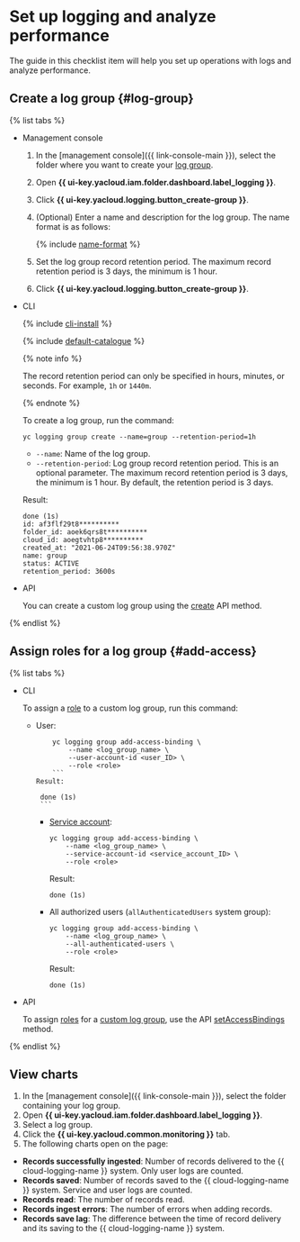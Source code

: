 # Set up logging and analyze performance

The guide in this checklist item will help you set up operations with logs and analyze performance.

## Create a log group {#log-group}

{% list tabs %}

- Management console

   1. In the [management console]({{ link-console-main }}), select the folder where you want to create your [log group](../../logging/concepts/log-group.md).
   1. Open **{{ ui-key.yacloud.iam.folder.dashboard.label_logging }}**.
   1. Click **{{ ui-key.yacloud.logging.button_create-group }}**.
   1. (Optional) Enter a name and description for the log group. The name format is as follows:

      {% include [name-format](../../_includes/name-format.md) %}

   1. Set the log group record retention period. The maximum record retention period is 3 days, the minimum is 1 hour.
   1. Click **{{ ui-key.yacloud.logging.button_create-group }}**.

- CLI

   {% include [cli-install](../../_includes/cli-install.md) %}

   {% include [default-catalogue](../../_includes/default-catalogue.md) %}

   {% note info %}

   The record retention period can only be specified in hours, minutes, or seconds. For example, `1h` or `1440m`.

   {% endnote %}

   To create a log group, run the command:

   ```
   yc logging group create --name=group --retention-period=1h
   ```

   * `--name`: Name of the log group.
   * `--retention-period`: Log group record retention period. This is an optional parameter. The maximum record retention period is 3 days, the minimum is 1 hour. By default, the retention period is 3 days.

   Result:

   ```
   done (1s)
   id: af3flf29t8**********
   folder_id: aoek6qrs8t**********
   cloud_id: aoegtvhtp8**********
   created_at: "2021-06-24T09:56:38.970Z"
   name: group
   status: ACTIVE
   retention_period: 3600s
   ```

- API

   You can create a custom log group using the [create](../../logging/api-ref/LogGroup/create.md) API method.

{% endlist %}

## Assign roles for a log group {#add-access}

{% list tabs %}

- CLI

   To assign a [role](../../resource-manager/security/index.md) to a custom log group, run this command:

   * User:
      ```
          yc logging group add-access-binding \
              --name <log_group_name> \
              --user-account-id <user_ID> \
              --role <role>
          ```
      Result:
      ```
          done (1s)
          ```
      * [Service account](../../iam/concepts/users/service-accounts.md):
         ```
         yc logging group add-access-binding \
             --name <log_group_name> \
             --service-account-id <service_account_ID> \
             --role <role>
         ```
         Result:
         ```
         done (1s)
         ```
      * All authorized users (`allAuthenticatedUsers` system group):
         ```
         yc logging group add-access-binding \
             --name <log_group_name> \
             --all-authenticated-users \
             --role <role>
         ```
         Result:
         ```
         done (1s)
         ```

- API

   To assign [roles](../../resource-manager/security/index.md#roles-list) for a [custom log group](../../logging/concepts/log-group.md), use the API [setAccessBindings](../../logging/api-ref/LogGroup/setAccessBindings.md) method.

{% endlist %}

## View charts

1. In the [management console]({{ link-console-main }}), select the folder containing your log group.
1. Open **{{ ui-key.yacloud.iam.folder.dashboard.label_logging }}**.
1. Select a log group.
1. Click the **{{ ui-key.yacloud.common.monitoring }}** tab.
1. The following charts open on the page:
* **Records successfully ingested**: Number of records delivered to the {{ cloud-logging-name }} system. Only user logs are counted.
* **Records saved**: Number of records saved to the {{ cloud-logging-name }} system. Service and user logs are counted.
* **Records read**: The number of records read.
* **Records ingest errors**: The number of errors when adding records.
* **Records save lag**: The difference between the time of record delivery and its saving to the {{ cloud-logging-name }} system.